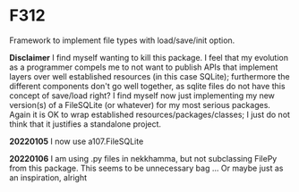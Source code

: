 # F312

Framework to implement file types with load/save/init option.

**Disclaimer** I find myself wanting to kill this package. I feel that my evolution as a programmer compels me to not 
want to publish APIs that implement layers over well established resources (in this case SQLite); furthermore the 
different components don't go well together, as sqlite files do not have this concept of save/load right? I find myself
now just implementing my new version(s) of a FileSQLite (or whatever) for my most serious packages. Again it is OK to 
wrap established resources/packages/classes; I just do not think that it justifies a standalone project.

**20220105** I now use a107.FileSQLite

**20220106** I am using .py files in nekkhamma, but not subclassing FilePy from this package. This seems to be unnecessary bag ...
Or maybe just as an inspiration, alright
